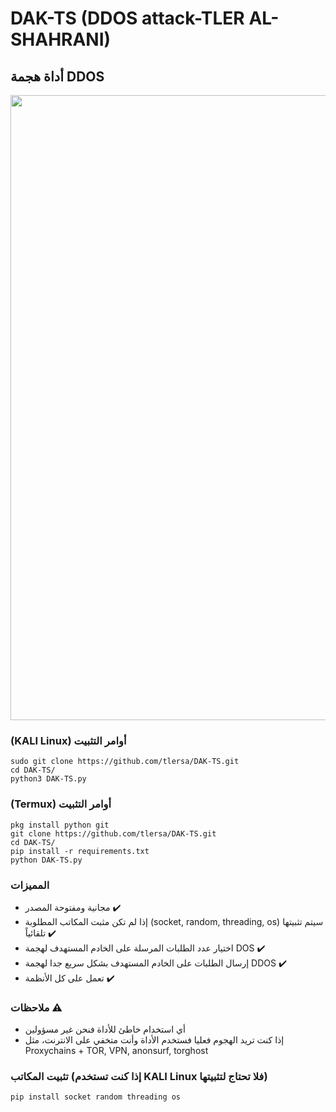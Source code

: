
# DAK-TS (DDOS attack-TLER AL-SHAHRANI)
## أداة هجمة DDOS

<img src="https://github.com/tlersa/DAK-TS/assets/111729973/fa14ed33-ff22-4c2a-8ac9-b9b1c6210c64" width="1000">

### (KALI Linux) أوامر التثبيت
```
sudo git clone https://github.com/tlersa/DAK-TS.git
cd DAK-TS/
python3 DAK-TS.py
```

### (Termux) أوامر التثبيت
```
pkg install python git
git clone https://github.com/tlersa/DAK-TS.git
cd DAK-TS/
pip install -r requirements.txt
python DAK-TS.py
```

### المميزات
- مجانية ومفتوحة المصدر ✔️
- إذا لم تكن مثبت المكاتب المطلوبة (socket, random, threading, os) سيتم تثبيتها تلقائياً ✔️
- اختيار عدد الطلبات المرسلة على الخادم المستهدف لهجمة DOS ✔️
- إرسال الطلبات على الخادم المستهدف بشكل سريع جدا لهجمة DDOS ✔️
- تعمل على كل الأنظمة ✔️
 
### ملاحظات ⚠️
- أي استخدام خاطئ للأداة فنحن غير مسؤولين
- إذا كنت تريد الهجوم فعليا فستخدم الأداة وأنت متخفي على الانترنت، مثل Proxychains + TOR, VPN, anonsurf, torghost

### تثبيت المكاتب (إذا كنت تستخدم KALI Linux فلا تحتاج لتثبيتها)

```
pip install socket random threading os
```
